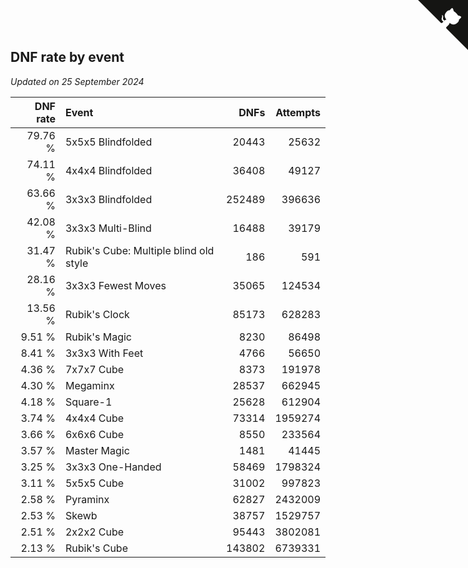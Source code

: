 ## DNF rate by event

*Updated on 25 September 2024*

| DNF rate | Event | DNFs | Attempts |
| ---: | :--- | ---: | ---: |
| 79.76 % | 5x5x5 Blindfolded | 20443 | 25632 |
| 74.11 % | 4x4x4 Blindfolded | 36408 | 49127 |
| 63.66 % | 3x3x3 Blindfolded | 252489 | 396636 |
| 42.08 % | 3x3x3 Multi-Blind | 16488 | 39179 |
| 31.47 % | Rubik's Cube: Multiple blind old style | 186 | 591 |
| 28.16 % | 3x3x3 Fewest Moves | 35065 | 124534 |
| 13.56 % | Rubik's Clock | 85173 | 628283 |
| 9.51 % | Rubik's Magic | 8230 | 86498 |
| 8.41 % | 3x3x3 With Feet | 4766 | 56650 |
| 4.36 % | 7x7x7 Cube | 8373 | 191978 |
| 4.30 % | Megaminx | 28537 | 662945 |
| 4.18 % | Square-1 | 25628 | 612904 |
| 3.74 % | 4x4x4 Cube | 73314 | 1959274 |
| 3.66 % | 6x6x6 Cube | 8550 | 233564 |
| 3.57 % | Master Magic | 1481 | 41445 |
| 3.25 % | 3x3x3 One-Handed | 58469 | 1798324 |
| 3.11 % | 5x5x5 Cube | 31002 | 997823 |
| 2.58 % | Pyraminx | 62827 | 2432009 |
| 2.53 % | Skewb | 38757 | 1529757 |
| 2.51 % | 2x2x2 Cube | 95443 | 3802081 |
| 2.13 % | Rubik's Cube | 143802 | 6739331 |


<a href="https://github.com/jonatanklosko/wca_statistics" class="github-corner" aria-label="View source on Github"><svg width="80" height="80" viewBox="0 0 250 250" style="fill:#151513; color:#fff; position: absolute; top: 0; border: 0; right: 0;" aria-hidden="true"><path d="M0,0 L115,115 L130,115 L142,142 L250,250 L250,0 Z"></path><path d="M128.3,109.0 C113.8,99.7 119.0,89.6 119.0,89.6 C122.0,82.7 120.5,78.6 120.5,78.6 C119.2,72.0 123.4,76.3 123.4,76.3 C127.3,80.9 125.5,87.3 125.5,87.3 C122.9,97.6 130.6,101.9 134.4,103.2" fill="currentColor" style="transform-origin: 130px 106px;" class="octo-arm"></path><path d="M115.0,115.0 C114.9,115.1 118.7,116.5 119.8,115.4 L133.7,101.6 C136.9,99.2 139.9,98.4 142.2,98.6 C133.8,88.0 127.5,74.4 143.8,58.0 C148.5,53.4 154.0,51.2 159.7,51.0 C160.3,49.4 163.2,43.6 171.4,40.1 C171.4,40.1 176.1,42.5 178.8,56.2 C183.1,58.6 187.2,61.8 190.9,65.4 C194.5,69.0 197.7,73.2 200.1,77.6 C213.8,80.2 216.3,84.9 216.3,84.9 C212.7,93.1 206.9,96.0 205.4,96.6 C205.1,102.4 203.0,107.8 198.3,112.5 C181.9,128.9 168.3,122.5 157.7,114.1 C157.9,116.9 156.7,120.9 152.7,124.9 L141.0,136.5 C139.8,137.7 141.6,141.9 141.8,141.8 Z" fill="currentColor" class="octo-body"></path></svg></a><style>.github-corner:hover .octo-arm{animation:octocat-wave 560ms ease-in-out}@keyframes octocat-wave{0%,100%{transform:rotate(0)}20%,60%{transform:rotate(-25deg)}40%,80%{transform:rotate(10deg)}}@media (max-width:500px){.github-corner:hover .octo-arm{animation:none}.github-corner .octo-arm{animation:octocat-wave 560ms ease-in-out}}</style>
